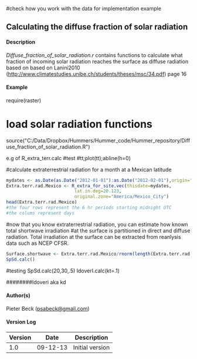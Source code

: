 #check how you work with the data for implementation example

## Calculating the diffuse fraction of solar radiation

#### Description
*Diffuse_fraction_of_solar_radiation.r* contains functions to calculate what fraction of incoming solar radiation reaches the surface as diffuse radiation based on based on Lanini2010 (http://www.climatestudies.unibe.ch/students/theses/msc/34.pdf) page 16

#### Example


require(raster)
# load solar radiation functions
source("C:/Data/Dropbox/Hummers/Hummer_code/Hummer_repository/Diffuse_fraction_of_solar_radiation.R")

e.g of R_extra_terr.calc
#test
#tt;plot(tt);abline(h=0)


#calculate extraterrestrial radiation for a month at a Mexican latitude
```r
mydates <- as.Date(as.Date("2012-01-01"):as.Date("2012-02-01"),origin="1970-01-01")
Extra.terr.rad.Mexico <- R_extra_for_site.vec(thisdate=mydates,
                          lat.in.deg=20.123,
                          original.zone="America/Mexico_City")
head(Extra.terr.rad.Mexico)
#the four rows represent the 6 hr periods starting midnight UTC
#the colums represent days
```
#now that you know extraterrestrial radiation, you can estimate how known total shortwave irradiation #at the surface is partitioned in direct and diffuse radiation. Total irradiation at the surface can be extracted from reanlysis data such as NCEP CFSR.
```r
Surface.shortwave <- Extra.terr.rad.Mexico/rnorm(length(Extra.terr.rad.Mexico)) #dummy data
SpSd.calc()
```


#testing
SpSd.calc(20,30,.5)
IdoverI.calc(kt=.1)

########Idoveri aka kd

#### Author(s)
Pieter Beck (psabeck@gmail.com)

#### Version Log
Version | Date     | Description
--------|----------|------------
1.0     | 09-12-13 | Initial version
